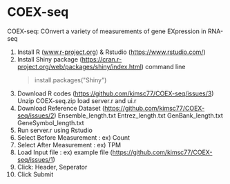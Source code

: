 # COEX-seq
COEX-seq: COnvert a variety of measurements of gene EXpression in RNA-seq

1. Install R (www.r-project.org) & Rstudio (https://www.rstudio.com/)
2. Install Shiny package (https://cran.r-project.org/web/packages/shiny/index.html)
   command line
   > install.packages("Shiny") 
3. Download R codes (https://github.com/kimsc77/COEX-seq/issues/3)
   Unzip COEX-seq.zip
   load server.r and ui.r
4. Download Reference Dataset (https://github.com/kimsc77/COEX-seq/issues/2)
   Ensemble_length.txt
   Entrez_length.txt
   GenBank_length.txt
   GeneSymbol_length.txt
5. Run server.r using Rstudio
6. Select Before Measurement : ex) Count
7. Select After Measurement : ex) TPM
8. Load Input file : ex) example file (https://github.com/kimsc77/COEX-seq/issues/1)
9. Click: Header, Seperator
10. Click Submit

